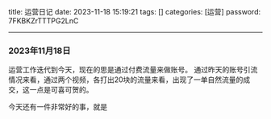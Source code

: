 title: 运营日记
date: 2023-11-18 15:19:21 
tags: []
categories: [运营]
password: 7FKBKZrTTTPG2LnC

---
 <!--more-->


 ### 2023年11月18日

 运营工作迭代到今天，现在的思是通过付费流量来做账号。
 通过昨天的账号引流情况来看，通过两个视频，各打出20块的流量来看，出现了一单自然流量的成交，这一点是可喜可贺的。

今天还有一件非常好的事，就是